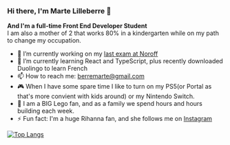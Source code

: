 ### Hi there, I'm Marte Lilleberre 👋
**And I'm a full-time Front End Developer Student**<br>
I am also a mother of 2 that works 80% in a kindergarten while on my path to change my occupation.

- 🔭 I’m currently working on my [last exam at Noroff](https://github.com/Berrinj/Holidaze) 
- 🌱 I’m currently learning React and TypeScript, plus recently downloaded Duolingo to learn French
- 📫 How to reach me: berremarte@gmail.com
- 🎮 When I have some spare time I like to turn on my PS5(or Portal as that's more convient with kids around) or my Nintendo Switch.
- 🧩 I am a BIG Lego fan, and as a family we spend hours and hours building each week.
- ⚡ Fun fact: I'm a huge Rihanna fan, and she follows me on [Instagram](https://instagram.com/rihanna.no)

[![Top Langs](https://github-readme-stats.vercel.app/api/top-langs/?username=berrinj)](https://github.com/berrinj/github-readme-stats)
